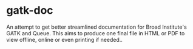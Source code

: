 gatk-doc
========

An attempt to get better streamlined documentation for Broad Institute's GATK and Queue. This aims to produce one final file in HTML or PDF to view offline, online or even printing if needed..
